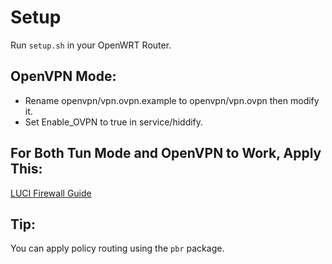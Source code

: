 # Setup
Run `setup.sh` in your OpenWRT Router.

## OpenVPN Mode:
- Rename openvpn/vpn.ovpn.example to openvpn/vpn.ovpn then modify it.
- Set Enable_OVPN to true in service/hiddify.

## For Both Tun Mode and OpenVPN to Work, Apply This:
[LUCI Firewall Guide](https://openwrt.org/docs/guide-user/services/vpn/openvpn/client-luci#b_with_openwrt_1907_alternative_to_the_above_step_41)

## Tip:
You can apply policy routing using the `pbr` package.
